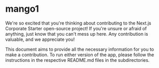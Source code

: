 # mango1
We're so excited that you're thinking about contributing to the Next.js Corporate Starter open-source project! If you're unsure or afraid of anything, just know that you can't mess up here. Any contribution is valuable, and we appreciate you!

This document aims to provide all the necessary information for you to make a contribution.
To run either version of the app, please follow the instructions in the respective README.md files in the subdirectories.
